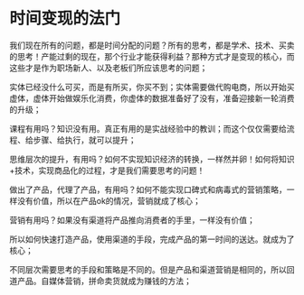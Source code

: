 # 时间变现的法门

我们现在所有的问题，都是时间分配的问题？所有的思考，都是学术、技术、买卖的思考！产能过剩的现在，那个行业才能获得利益？那种方式才是变现的核心，而这些才是作为职场新人、以及老板们所应该思考的问题；

实体已经没什么可买，而是有所买，你买不到；实体需要做代购电商，所以开始买虚体，虚体开始做娱乐化消费，你虚体的数据准备好了没有，准备迎接新一轮消费的升级；

课程有用吗？知识没有用。真正有用的是实战经验中的教训；而这个仅仅需要给流程、给步骤、给执行，就可以提升；

思维层次的提升，有用吗？如何不实现知识经济的转换，一样然并卵！如何将知识+技术，实现商品化的过程，才是我们需要思考的问题！

做出了产品，代理了产品，有用吗？如何不能实现口碑式和病毒式的营销策略，一样没有价值，所以在产品ok的情况，营销就成了核心；

营销有用吗？如果没有渠道将产品推向消费者的手里，一样没有价值；

所以如何快速打造产品，使用渠道的手段，完成产品的第一时间的送达。就成为了核心；

不同层次需要思考的手段和策略是不同的。但是产品和渠道营销是相同的，所以回道产品。自媒体营销，拼命卖货就成为赚钱的方法；
